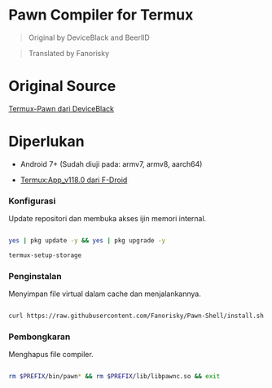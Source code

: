 # Pawn Compiler for Termux

> Original by DeviceBlack and BeerlID

> Translated by Fanorisky



# Original Source

[Termux-Pawn dari DeviceBlack](https://github.com/Device-Black/Termux-Pawn)



# Diperlukan

- Android 7+ (Sudah diuji pada: armv7, armv8, aarch64)

- [Termux:App_v118.0 dari F-Droid](https://f-droid.org/repo/com.termux_118.apk)



### Konfigurasi

Update repositori dan membuka akses ijin memori internal.

```sh

yes | pkg update -y && yes | pkg upgrade -y

termux-setup-storage

```



### Penginstalan

Menyimpan file virtual dalam cache dan menjalankannya.

```sh

curl https://raw.githubusercontent.com/Fanorisky/Pawn-Shell/install.sh | sh

```



### Pembongkaran

Menghapus file compiler.

```sh

rm $PREFIX/bin/pawn* && rm $PREFIX/lib/libpawnc.so && exit

```
